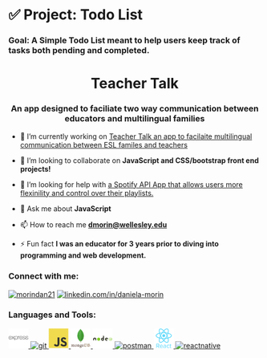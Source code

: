 # ✅  Project: Todo List

### Goal: A Simple Todo List meant to help users keep track of tasks both pending and completed. 

### <h1 align="center">Teacher Talk</h1>
<h3 align="center">An app designed to faciliate two way communication between educators and multilingual families</h3>

- 🔭 I’m currently working on [Teacher Talk an app to facilaite multilingual communication between ESL familes and teachers](https://github.com/dmorin13)

- 👯 I’m looking to collaborate on **JavaScript and CSS/bootstrap front end projects!**

- 🤝 I’m looking for help with [a Spotify API App that allows users more flexinility and control over their playlists. ](https://github.com/dmorin13)

- 💬 Ask me about **JavaScript**

- 📫 How to reach me **dmorin@wellesley.edu**

- ⚡ Fun fact **I was an educator for 3 years prior to diving into programming and web development.**

<h3 align="left">Connect with me:</h3>
<p align="left">
<a href="https://twitter.com/morindan21" target="blank"><img align="center" src="https://raw.githubusercontent.com/rahuldkjain/github-profile-readme-generator/master/src/images/icons/Social/twitter.svg" alt="morindan21" height="30" width="40" /></a>
<a href="https://linkedin.com/in/linkedin.com/in/daniela-morin" target="blank"><img align="center" src="https://raw.githubusercontent.com/rahuldkjain/github-profile-readme-generator/master/src/images/icons/Social/linked-in-alt.svg" alt="linkedin.com/in/daniela-morin" height="30" width="40" /></a>
</p>

<h3 align="left">Languages and Tools:</h3>
<p align="left"> <a href="https://expressjs.com" target="_blank" rel="noreferrer"> <img src="https://raw.githubusercontent.com/devicons/devicon/master/icons/express/express-original-wordmark.svg" alt="express" width="40" height="40"/> </a> <a href="https://git-scm.com/" target="_blank" rel="noreferrer"> <img src="https://www.vectorlogo.zone/logos/git-scm/git-scm-icon.svg" alt="git" width="40" height="40"/> </a> <a href="https://developer.mozilla.org/en-US/docs/Web/JavaScript" target="_blank" rel="noreferrer"> <img src="https://raw.githubusercontent.com/devicons/devicon/master/icons/javascript/javascript-original.svg" alt="javascript" width="40" height="40"/> </a> <a href="https://www.mongodb.com/" target="_blank" rel="noreferrer"> <img src="https://raw.githubusercontent.com/devicons/devicon/master/icons/mongodb/mongodb-original-wordmark.svg" alt="mongodb" width="40" height="40"/> </a> <a href="https://nodejs.org" target="_blank" rel="noreferrer"> <img src="https://raw.githubusercontent.com/devicons/devicon/master/icons/nodejs/nodejs-original-wordmark.svg" alt="nodejs" width="40" height="40"/> </a> <a href="https://postman.com" target="_blank" rel="noreferrer"> <img src="https://www.vectorlogo.zone/logos/getpostman/getpostman-icon.svg" alt="postman" width="40" height="40"/> </a> <a href="https://reactjs.org/" target="_blank" rel="noreferrer"> <img src="https://raw.githubusercontent.com/devicons/devicon/master/icons/react/react-original-wordmark.svg" alt="react" width="40" height="40"/> </a> <a href="https://reactnative.dev/" target="_blank" rel="noreferrer"> <img src="https://reactnative.dev/img/header_logo.svg" alt="reactnative" width="40" height="40"/> </a> </p>
